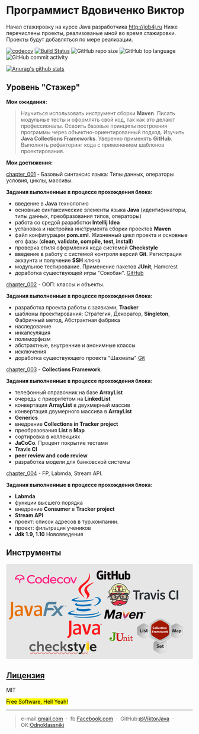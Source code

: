 # Программист Вдовиченко Виктор
Начал стажировку на курсе Java разработчика http://job4j.ru 
Ниже перечислены проекты, реализованые мной во время стажировки. 
Проекты будут добавляться по мере реализации.

[![codecov](https://codecov.io/gh/ViktorJava/job4j/branch/master/graph/badge.svg)](https://codecov.io/gh/ViktorJava/job4j)
[![Build Status](https://travis-ci.org/ViktorJava/job4j.svg?branch=master)](https://travis-ci.org/ViktorJava/job4j)
![GitHub repo size](https://img.shields.io/github/repo-size/ViktorJava/job4j)
![GitHub top language](https://img.shields.io/github/languages/top/ViktorJava/job4j)
![GitHub commit activity](https://img.shields.io/github/commit-activity/m/ViktorJava/job4j)

[![Anurag's github stats](https://github-readme-stats.vercel.app/api?username=ViktorJava)](https://github.com/anuraghazra/github-readme-stats)

## Уровень "Стажер"
**Мои ожидания:**
>Научиться использовать инструмент сборки **Maven**. Писать модульные тесты и оформлять свой код,
> так как это делают профессионалы. Освоить базовые принципы построения программы через 
>объектно-ориентированный подход. Изучить **Java Collections Frameworks**. 
>Уверенно применять **GitHub**. Выполнять рефакторинг кода с применением шаблонов проектирования.

**Мои достижения:**

[chapter_001](https://github.com/ViktorJava/job4j/tree/master/chapter_001) - Базовый синтаксис языка: Типы данных, 
операторы условия, циклы, массивы.
 
**Задания выполненные в процессе прохождения блока:**

* введение в **Java** технологию
* основные синтаксические элементы языка **Java** (идентификаторы, типы данных, преобразования типов, операторы)
* работа со средой разработки **Intellij Idea**
* установка и настройка инструмента сборки проектов **Maven**
* файл конфигурации **pom.xml**. Жизненный цикл проекта и основные его фазы (**clean, validate, compile, test, install**)
* проверка стиля оформления кода системой **Checkstyle**
* введение в работу с системой контроля версий **Git**. Регистрация аккаунта и получение **SSH** ключа
* модульное тестирование. Применение пакетов **JUnit**, Hamcrest
* доработка существующей игры "Сокобан". [GitHub](https://github.com/ViktorJava/games_oop_javafx)


[chapter_002](https://github.com/ViktorJava/job4j/tree/master/chapter_002) - ООП: классы и объекты.

**Задания выполненные в процессе прохождения блока:**
* разработка проекта работы с заявками, **Tracker**
* шаблоны проектирования: Стратегия, Декоратор, **Singleton**, Фабричный метод, Абстрактная фабрика
* наследование
* инкапсуляция
* полиморфизм
* абстрактные, внутренние и анонимные классы
* исключения
* доработка существующего проекта "Шахматы" 
[Git](https://github.com/ViktorJava/games_oop_javafx)

[chapter_003](https://github.com/ViktorJava/job4j/tree/master/chapter_003) - **Collections Framework**. 

**Задания выполненные в процессе прохождения блока:**
* телефонный справочник на базе **ArrayList**
* очередь с приоритетом на **LinkedList**
* конвертация **ArrayList** в двухмерный массив
* конвертация двумерного массива в **ArrayList**
* **Generics**
* внедрение **Collections in Tracker project**
* преобразования **List** в **Map**
* сортировка в коллекциях
* **JaCoCo**. Процент покрытие тестами
* **Travis CI**
* **peer review and code review**
* разработка модели для банковской системы

[chapter_004](https://github.com/ViktorJava/job4j/tree/master/chapter_004) - FP, Labmda, Stream API.

**Задания выполненные в процессе прохождения блока:**
* **Labmda**
* функции высшего порядка
* внедрение **Consumer** в **Tracker project**
* **Stream API**
* проект: список адресов в тур.компании.
* проект: фильтрация учеников
* **Jdk 1.9, 1.10** Нововведения

## Инструменты
![Algorithm schema](./images/title.png) 
	
## [Лицензия](https://github.com/ViktorJava/job4j/tree/master/LICENSE)
MIT

<mark>Free Software, Hell Yeah!</mark>

---

>e-mail:[gmail.com](mailto:gipsyscrew@gmail.com) &nbsp;&middot;&nbsp;
>fb:[Facebook.com](https://www.facebook.com/viktor.vdovichenko) &nbsp;&middot;&nbsp;
> GitHub:[@ViktorJava](https://github.com/ViktorJava) &nbsp;&middot;&nbsp;
> OK:[Odnoklassniki](https://ok.ru/profile/571539586668)

